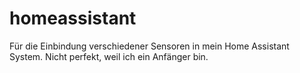 # homeassistant
Für die Einbindung verschiedener Sensoren
in mein Home Assistant System. 
Nicht perfekt, weil ich ein Anfänger bin.
